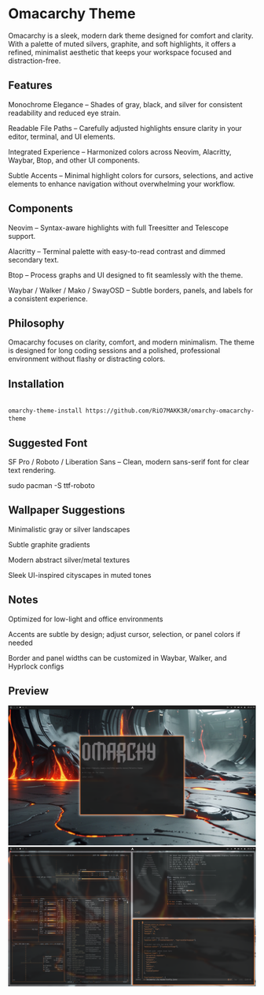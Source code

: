 # Omacarchy Theme

Omacarchy is a sleek, modern dark theme designed for comfort and clarity. With a palette of muted silvers, graphite, and soft highlights, it offers a refined, minimalist aesthetic that keeps your workspace focused and distraction-free.

## Features

Monochrome Elegance – Shades of gray, black, and silver for consistent readability and reduced eye strain.

Readable File Paths – Carefully adjusted highlights ensure clarity in your editor, terminal, and UI elements.

Integrated Experience – Harmonized colors across Neovim, Alacritty, Waybar, Btop, and other UI components.

Subtle Accents – Minimal highlight colors for cursors, selections, and active elements to enhance navigation without overwhelming your workflow.

## Components

Neovim – Syntax-aware highlights with full Treesitter and Telescope support.

Alacritty – Terminal palette with easy-to-read contrast and dimmed secondary text.

Btop – Process graphs and UI designed to fit seamlessly with the theme.

Waybar / Walker / Mako / SwayOSD – Subtle borders, panels, and labels for a consistent experience.

## Philosophy

Omacarchy focuses on clarity, comfort, and modern minimalism. The theme is designed for long coding sessions and a polished, professional environment without flashy or distracting colors.

## Installation

```console

omarchy-theme-install https://github.com/RiO7MAKK3R/omarchy-omacarchy-theme

```

## Suggested Font

SF Pro / Roboto / Liberation Sans – Clean, modern sans-serif font for clear text rendering.

sudo pacman -S ttf-roboto

## Wallpaper Suggestions

Minimalistic gray or silver landscapes

Subtle graphite gradients

Modern abstract silver/metal textures

Sleek UI-inspired cityscapes in muted tones

## Notes

Optimized for low-light and office environments

Accents are subtle by design; adjust cursor, selection, or panel colors if needed

Border and panel widths can be customized in Waybar, Walker, and Hyprlock configs

## Preview
![image alt](https://github.com/RiO7MAKK3R/omarchy-infernium-dark-theme/blob/main/infernium-dark-preview-1.png)
![image alt](https://github.com/RiO7MAKK3R/omarchy-infernium-dark-theme/blob/main/infernium-dark-preview-2.png)
